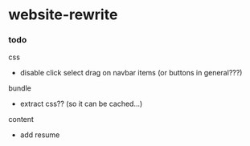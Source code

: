 # website-rewrite

### todo

css
 - disable click select drag on navbar items (or buttons in general???)

bundle
 - extract css?? (so it can be cached...)

content
 - add resume